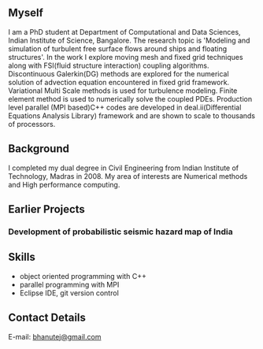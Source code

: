 ## Myself
I am a PhD student at Department of Computational and Data Sciences, Indian Institute of Science, Bangalore. The research topic is 'Modeling and simulation of turbulent free surface flows around ships and floating structures'. In the work I explore moving mesh and fixed grid techniques along with FSI(fluid structure interaction) coupling algorithms. Discontinuous Galerkin(DG) methods are explored for the numerical solution of advection equation encountered in fixed grid framework. Variational Multi Scale methods is used for turbulence modeling. Finite element method is used to numerically solve the coupled PDEs. Production level parallel (MPI based)C++ codes are developed in deal.ii(Differential Equations Analysis Library) framework and are shown to scale to thousands of processors.

## Background
I completed my dual degree in Civil Engineering from Indian Institute of Technology, Madras in 2008. My area of interests are Numerical methods and High performance computing.

## Earlier Projects
### Development of probabilistic seismic hazard map of India

## Skills
- object oriented programming with C++
- parallel programming with MPI
- Eclipse IDE, git version control

## Contact Details
E-mail: [bhanutej@gmail.com](bhanutej@gmail.com) 
